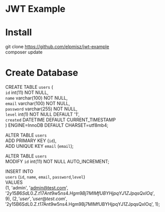 # JWT Example

# Install
git clone https://github.com/elpmisz/jwt-example \
composer update

# Create Database
CREATE TABLE `users` ( \
  `id` int(11) NOT NULL, \
  `name` varchar(100) NOT NULL, \
  `email` varchar(100) NOT NULL, \
  `password` varchar(255) NOT NULL, \
  `level` int(1) NOT NULL DEFAULT '1', \
  `created` DATETIME DEFAULT CURRENT_TIMESTAMP \
) ENGINE=InnoDB DEFAULT CHARSET=utf8mb4; 

ALTER TABLE `users` \
  ADD PRIMARY KEY (`id`), \
  ADD UNIQUE KEY `email` (`email`); 

ALTER TABLE `users` \
  MODIFY `id` int(11) NOT NULL AUTO_INCREMENT; 

INSERT INTO  \
  `users` (`id`, `name`, `email`, `password`,`level`)  \
VALUES \
  (1, 'admin', 'admin@test.com', '$2y$15$B6SdL0.Z.t17Ant9w5ns4.Hgm9Bj7MlMfUBYHjpqYJ1ZJpqsQxIOq', 9), \
  (2, 'user', 'user@test.com', '$2y$15$B6SdL0.Z.t17Ant9w5ns4.Hgm9Bj7MlMfUBYHjpqYJ1ZJpqsQxIOq', 1); 
